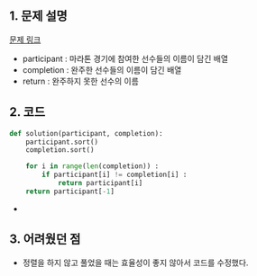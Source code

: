 ## 1. 문제 설명

[문제 링크](https://programmers.co.kr/learn/courses/30/lessons/42576)

- participant : 마라톤 경기에 참여한 선수들의 이름이 담긴 배열
- completion : 완주한 선수들의 이름이 담긴 배열
- return : 완주하지 못한 선수의 이름

## 2. 코드

```python
def solution(participant, completion):
    participant.sort()
    completion.sort()

    for i in range(len(completion)) :
        if participant[i] != completion[i] :
            return participant[i]
    return participant[-1]
```

-

## 3. 어려웠던 점

- 정렬을 하지 않고 풀었을 때는 효율성이 좋지 않아서 코드를 수정했다.
